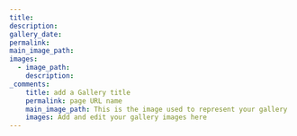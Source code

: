```yaml
---
title: 
description: 
gallery_date: 
permalink:
main_image_path:
images:
  - image_path:
    description:
_comments:
    title: add a Gallery title
    permalink: page URL name
    main_image_path: This is the image used to represent your gallery
    images: Add and edit your gallery images here
---
```

